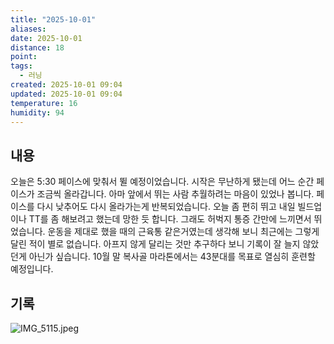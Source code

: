 ```yaml
---
title: "2025-10-01"
aliases:
date: 2025-10-01
distance: 18
point:
tags:
  - 러닝
created: 2025-10-01 09:04
updated: 2025-10-01 09:04
temperature: 16
humidity: 94
---
```


## 내용
오늘은 5:30 페이스에 맞춰서 뛸 예정이었습니다. 시작은 무난하게 됐는데 어느 순간 페이스가 조금씩 올라갑니다. 아마 앞에서 뛰는 사람 추월하려는 마음이 있었나 봅니다. 페이스를 다시 낮추어도 다시 올라가는게 반복되었습니다. 오늘 좀 편히 뛰고 내일 빌드업이나 TT를 좀 해보려고 했는데 망한 듯 합니다.
그래도 허벅지 통증 간만에 느끼면서 뛰었습니다. 운동을 제대로 했을 때의 근육통 같은거였는데 생각해 보니 최근에는 그렇게 달린 적이 별로 없습니다. 아프지 않게 달리는 것만 추구하다 보니 기록이 잘 늘지 않았던게 아닌가 싶습니다. 10월 말 복사골 마라톤에서는 43분대를 목표로 열심히 훈련할 예정입니다.

## 기록
![IMG_5115.jpeg](/images/IMG_5115.jpeg)
